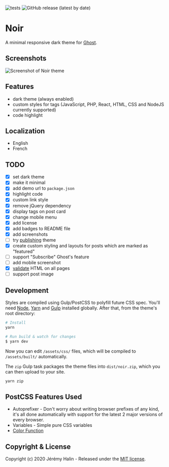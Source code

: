 ![tests](https://github.com/jeremyhalin/noir/workflows/tests/badge.svg)
![GitHub release (latest by date)](https://img.shields.io/github/v/release/jeremyhalin/noir)

# Noir

A minimal responsive dark theme for [Ghost](https://ghost.org/).

## Screenshots

![Screenshot of Noir theme](https://raw.githubusercontent.com/jeremyhalin/noir/master/assets/screenshot-desktop.jpg)

## Features

-   dark theme (always enabled)
-   custom styles for tags (JavaScript, PHP, React, HTML, CSS and NodeJS currently supported)
-   code highlight

## Localization

-   English
-   French

## TODO

-   [x] set dark theme
-   [x] make it minimal
-   [x] add demo url to `package.json`
-   [x] highlight code
-   [x] custom link style
-   [x] remove jQuery dependency
-   [x] display tags on post card
-   [x] change mobile menu
-   [x] add license
-   [x] add badges to README file
-   [x] add screenshots
-   [ ] try [publishing](https://ghost.org/marketplace/submit/) theme
-   [x] create custom styling and layouts for posts which are marked as "featured"
-   [ ] support "Subscribe" Ghost's feature
-   [ ] add mobile screenshot
-   [x] [validate](https://validator.w3.org) HTML on all pages
-   [ ] support post image

## Development

Styles are compiled using Gulp/PostCSS to polyfill future CSS spec. You'll need [Node](https://nodejs.org/), [Yarn](https://yarnpkg.com/) and [Gulp](https://gulpjs.com) installed globally. After that, from the theme's root directory:

```bash
# Install
yarn

# Run build & watch for changes
$ yarn dev
```

Now you can edit `/assets/css/` files, which will be compiled to `/assets/built/` automatically.

The `zip` Gulp task packages the theme files into `dist/noir.zip`, which you can then upload to your site.

```bash
yarn zip
```

## PostCSS Features Used

-   Autoprefixer - Don't worry about writing browser prefixes of any kind, it's all done automatically with support for the latest 2 major versions of every browser.
-   Variables - Simple pure CSS variables
-   [Color Function](https://github.com/postcss/postcss-color-function)

## Copyright & License

Copyright (c) 2020 Jérémy Halin - Released under the [MIT license](LICENSE).
